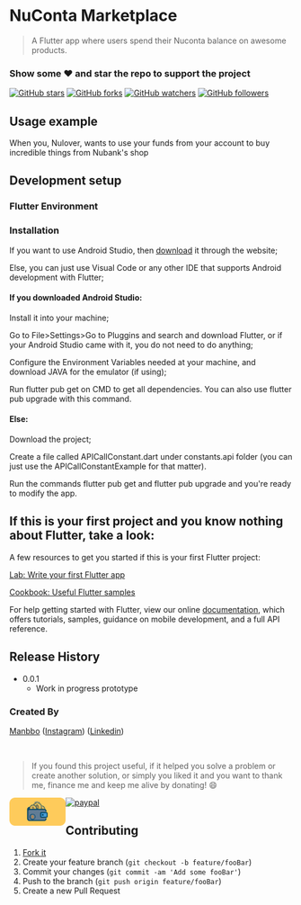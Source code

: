 # NuConta Marketplace

> A Flutter app where users spend their Nuconta balance on awesome products.


### Show some :heart: and star the repo to support the project

[![GitHub stars](https://img.shields.io/github/stars/manbbo/nuconta_marketplace.svg?style=social&label=Star)](https://github.com/manbbo/nuconta_marketplace)
[![GitHub forks](https://img.shields.io/github/forks/manbbo/nuconta_marketplace.svg?style=social&label=Fork)](https://github.com/manbbo/nuconta_marketplace/fork)
[![GitHub watchers](https://img.shields.io/github/watchers/manbbo/nuconta_marketplace.svg?style=social&label=Watch)](https://github.com/manbbo/nuconta_marketplace)
[![GitHub followers](https://img.shields.io/github/followers/manbbo.svg?style=social&label=Follow)](https://github.com/manbbo)

## Usage example

When you, Nulover, wants to use your funds from your account to buy incredible things from Nubank's shop

## Development setup

### Flutter Environment

### Installation

If you want to use Android Studio, then [download](https://developer.android.com/studio?hl=es) it through the website;

Else, you can just use Visual Code or any other IDE that supports Android development with Flutter;

#### If you downloaded Android Studio:

Install it into your machine;

Go to File>Settings>Go to Pluggins and search and download Flutter, or if your Android Studio came with it, you do not need to do anything;

Configure the Environment Variables needed at your machine, and download JAVA for the emulator (if using);

Run flutter pub get on CMD to get all dependencies. You can also use flutter pub upgrade with this command.

#### Else:

Download the project;

Create a file called APICallConstant.dart under constants.api folder (you can just use the APICallConstantExample for that matter).
 
Run the commands flutter pub get and flutter pub upgrade and you're ready to modify the app.



## If this is your first project and you know nothing about Flutter, take a look:

A few resources to get you started if this is your first Flutter project:

[Lab: Write your first Flutter app](https://flutter.dev/docs/get-started/codelab)

[Cookbook: Useful Flutter samples](https://flutter.dev/docs/cookbook)


For help getting started with Flutter, view our online [documentation](https://flutter.dev/docs), which offers tutorials, samples, guidance on mobile development, and a full API reference.

## Release History

* 0.0.1
    * Work in progress prototype

### Created By

[Manbbo](https://github.com/manbbo) ([Instagram](https://www.instagram.com/elmanbbo)) ([Linkedin](https://www.linkedin.com/in/manbbo/))

<br/>

> If you found this project useful, if it helped you solve a problem or create another solution, or simply you liked it and you want to thank me, finance me and keep me alive by donating! :smile:

[![paypal](https://www.paypalobjects.com/en_US/i/btn/btn_donateCC_LG.gif)](https://www.paypal.com/cgi-bin/webscr?cmd=_donations&business=piton.finance%40outlook.com&item_name=Donation%2C+because+you%27re+a+good+and+kind+person%21+%E2%9D%A4&currency_code=BRL) 
[<img align="left" alt="BTC Button" width="100px" src="https://github.com/manbbo/manbbo/blob/master/btc_button.png" />](https://www.blockonomics.co/pay-url/0d920b260a8311eb)

## Contributing

1. [Fork it](https://github.com/manbbo/nuconta_marketplace/fork)
2. Create your feature branch (`git checkout -b feature/fooBar`)
3. Commit your changes (`git commit -am 'Add some fooBar'`)
4. Push to the branch (`git push origin feature/fooBar`)
5. Create a new Pull Request

<!-- Markdown link & img dfn's -->
[flutter-image]: https://flutter.dev/docs/get-started/install
[npm-url]: https://npmjs.org/package/datadog-metrics
[npm-downloads]: https://img.shields.io/npm/dm/datadog-metrics.svg?style=flat-square
[travis-image]: https://img.shields.io/travis/dbader/node-datadog-metrics/master.svg?style=flat-square
[travis-url]: https://travis-ci.org/dbader/node-datadog-metrics
[wiki]: https://github.com/yourname/yourproject/wiki

